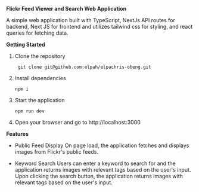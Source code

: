 **Flickr Feed Viewer and Search Web Application**

A simple web application built with TypeScript, NextJs API routes for backend,  Next JS for frontend and utilizes tailwind css for styling, and 
react queries for fetching data.

**Getting Started**

1. Clone the repository
   ```console
    git clone git@github.com:elpah/elpachris-obeng.git

2. Install dependencies 
   ```console
   npm i

3. Start the application
   ```console
   npm run dev 

4. Open your browser and go to http://localhost:3000

**Features**
- Public Feed Display
On page load, the application fetches and displays images from Flickr's public feeds.

- Keyword Search
Users can enter a keyword to search for and the application returns images with relevant tags based on the user's input.
Upon clicking the search button, the application returns images with relevant tags based on the user's input.

